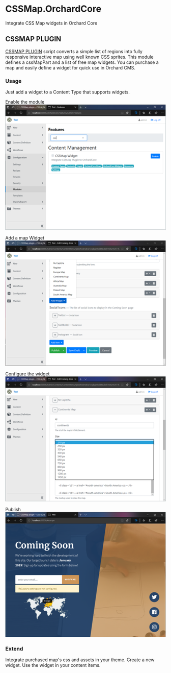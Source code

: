 # CSSMap.OrchardCore
Integrate CSS Map widgets in Orchard Core

## CSSMAP PLUGIN
[CSSMAP PLUGIN](https://cssmapsplugin.com/) script converts a simple list of regions into fully responsive interactive map using well known CSS sprites. This module defines a cssMapPart and a list of free map widgets. You can purchase a map and easily define a widget for quick use in Orchard CMS.

### Usage

Just add a widget to a Content Type that supports widgets. 

Enable the module ![Install Module](modules.png)

Add a map Widget ![Add Widget](addWidget.png)

Configure the widget ![Configure](configure.png)

Publish ![Publish](publish.png)

### Extend

Integrate purchased map's css and assets in your theme. Create a new widget. Use the widget in your content items.

